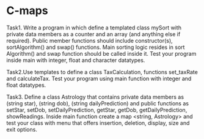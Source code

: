 # C-maps

Task1. Write a program in which define a templated class mySort with private data members as a counter and an array (and anything else if required). Public member functions should include constructor(s), sortAlgorithm() and swap() functions. Main sorting logic resides in sort Algorithm() and swap function should be called inside it. Test your program inside main with integer, float and character datatypes.

Task2.Use templates to define a class TaxCalculation, functions set_taxRate and calculateTax. Test your program using main function with integer and float datatypes. 

Task3. Define a class Astrology that contains private data members as (string star), (string dob), (string dailyPrediction) and public functions as setStar, setDob, setDailyPrediction, getStar, getDob, getDailyPrediction, showReadings. Inside main function create a map <string, Astrology> and test your class with menu that offers insertion, deletion, display, size and exit options.
